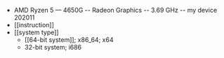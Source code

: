 - AMD Ryzen 5 — 4650G -- Radeon Graphics -- 3.69 GHz -- my device 202011
- [[instruction]]
- [[system type]]
    - [[64-bit system]]; x86_64; x64
    - 32-bit system; i686
